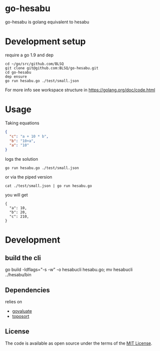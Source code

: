 # go-hesabu
go-hesabu is golang equivalent to hesabu

# Development setup

require a go 1.9 and dep

```
cd ~/go/src/github.com/BLSQ
git clone git@github.com:BLSQ/go-hesabu.git
cd go-hesabu
dep ensure
go run hesabu.go ./test/small.json
```

For more info see workspace structure in https://golang.org/doc/code.html
# Usage
Taking equations

```json
{
  "c": "a + 10 * b",
  "b": "10+a",
  "a": "10"
}

```

logs the solution

```
go run hesabu.go ./test/small.json
```

or via the piped version

```
cat ./test/small.json | go run hesabu.go
```

you will get

```
{
  "a": 10,
  "b": 20,
  "c": 210,
}

```
# Development
## build the cli

go build -ldflags="-s -w" -o hesabucli hesabu.go; mv hesabucli ../hesabu/bin

## Dependencies

relies on
 - [govaluate](https://github.com/Knetic/govaluate)
 - [toposort](https://github.com/otaviokr/topological-sort)

## License

The code is available as open source under the terms of the [MIT License](https://opensource.org/licenses/MIT).
